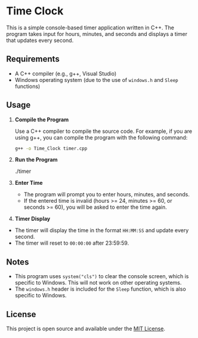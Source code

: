 # Time Clock

This is a simple console-based timer application written in C++. The program takes input for hours, minutes, and seconds and displays a timer that updates every second.

## Requirements

- A C++ compiler (e.g., g++, Visual Studio)
- Windows operating system (due to the use of `windows.h` and `Sleep` functions)

## Usage

1. **Compile the Program**

   Use a C++ compiler to compile the source code. For example, if you are using g++, you can compile the program with the following command:
   ```bash
   g++ -o Time_Clock timer.cpp

2. **Run the Program**

   ./timer

3. **Enter Time**

   - The program will prompt you to enter hours, minutes, and seconds.
   - If the entered time is invalid (hours >= 24, minutes >= 60, or seconds >= 60), you will be asked to enter the time again.

4. **Timer Display**

- The timer will display the time in the format `HH:MM:SS` and update every second.
- The timer will reset to `00:00:00` after 23:59:59.


## Notes

- This program uses `system("cls")` to clear the console screen, which is specific to Windows. This will not work on other operating systems.
- The `windows.h` header is included for the `Sleep` function, which is also specific to Windows.

## License

This project is open source and available under the [MIT License](LICENSE).
